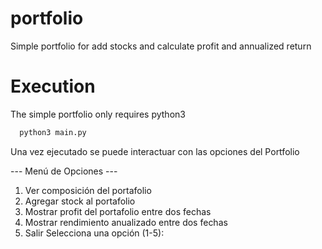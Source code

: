 # portfolio

Simple portfolio for add stocks and calculate profit and annualized return

# Execution

The simple portfolio only requires python3

```bash
  python3 main.py
```


Una vez ejecutado se puede interactuar con las opciones del Portfolio

  --- Menú de Opciones ---
  1. Ver composición del portafolio
  2. Agregar stock al portafolio
  3. Mostrar profit del portafolio entre dos fechas
  4. Mostrar rendimiento anualizado entre dos fechas
  5. Salir
  Selecciona una opción (1-5):
